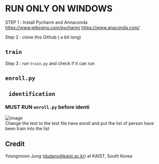 # RUN ONLY ON WINDOWS

STEP 1 : Install Pycharm and Annaconda
https://www.jetbrains.com/pycharm/
https://www.anaconda.com/

Step 2 : clone this Github  ( a bit long)

## ```train```

Step 3 : run ```train.py``` and check if it can run


## ```enroll.py```


## ``` identification```
### MUST RUN ```enroll.py``` before identi
![image](https://user-images.githubusercontent.com/67695658/181879091-d2c2b6c2-7829-45b1-9343-8f1fb6100c8a.png)  
Change the test to the test file have enroll and put the list of person have been train into the list


## Credit
Youngmoon Jung (dudans@kaist.ac.kr) at KAIST, South Korea
